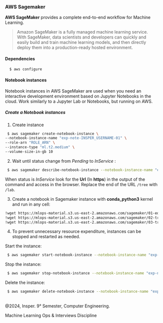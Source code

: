 ### AWS Sagemaker

**AWS SageMaker** provides a complete end-to-end workflow for Machine Learning.

> Amazon SageMaker is a fully managed machine learning service. With SageMaker, data scientists and developers can quickly and easily build and train machine learning models, and then directly deploy them into a production-ready hosted environment.

#### Dependencies

```bash
  $ aws configure
```

#### Notebook instances

Notebook instances in AWS SageMaker are used when you need an interactive development environment based on Jupyter Notebooks in the cloud.
Work similarly to a Jupyter Lab or Notebooks, but running on AWS.

##### Create a Notebook instances

1. Create instance

```bash
 $ aws sagemaker create-notebook-instance \
--notebook-instance-name "exp-note-INSPER_USERNAME-01" \
--role-arn "ROLE_ARN" \
--instance-type "ml.t2.medium" \
--volume-size-in-gb 10
```

2. Wait until status change from _Pending_ to _InService_ :

```bash
 $ aws sagemaker describe-notebook-instance --notebook-instance-name "exp-note-YOUR_INSPER_USERNAME-01"
```

When status is  _InService_ look for the **Url** (In **https**) in the output of the command and access in the browser.
Replace the end of the URL `/tree` with `/lab`.


3. Create a notebook in Sagemaker instance with **conda_python3** kernel and run in any cell:

```bash
!wget https://mlops-material.s3.us-east-2.amazonaws.com/sagemaker/01-eda.ipynb
!wget https://mlops-material.s3.us-east-2.amazonaws.com/sagemaker/02-train-model-on-instance.ipynb
!wget https://mlops-material.s3.us-east-2.amazonaws.com/sagemaker/03-train-deploy.ipynb
```

4.  To prevent unnecessary resource expenditure, instances can be stopped and restarted as needed.

Start the instance:
```bash
 $ aws sagemaker start-notebook-instance --notebook-instance-name "exp-note-INSPER_USERNAME-01"
```

Stop the instance:
```bash
 $ aws sagemaker stop-notebook-instance --notebook-instance-name "exp-note-INSPER_USERNAME-01"
```

Delete the instance: 

```bash
 $ aws sagemaker delete-notebook-instance --notebook-instance-name "exp-note-INSPER_USERNAME-01"
```

<br>
@2024, Insper. 9° Semester, Computer Engineering.

Machine Learning Ops & Interviews Discipline